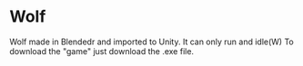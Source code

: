 # Wolf
Wolf made in Blendedr and imported to Unity. It can only run and idle(W)
To download the "game" just download the .exe file.
